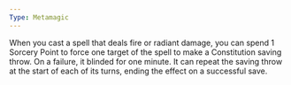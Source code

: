 ```yaml
---
Type: Metamagic
---
```


When you cast a spell that deals fire or radiant damage, you can spend 1 Sorcery Point to force one target of the spell to make a Constitution saving throw. On a failure, it blinded for
one minute. It can repeat the saving throw at the start of each of its turns, ending the effect on a successful save.